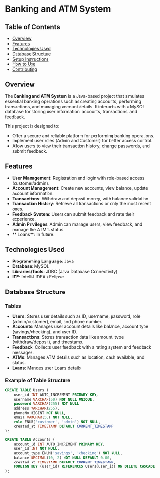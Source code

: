 # Banking and ATM System

## Table of Contents
- [Overview](#overview)
- [Features](#features)
- [Technologies Used](#technologies-used)
- [Database Structure](#database-structure)
- [Setup Instructions](#setup-instructions)
- [How to Use](#how-to-use)
- [Contributing](#contributing)


## Overview
The **Banking and ATM System** is a Java-based project that simulates essential banking operations such as creating accounts, performing transactions, and managing account details. It interacts with a MySQL database for storing user information, accounts, transactions, and feedback.

This project is designed to:
- Offer a secure and reliable platform for performing banking operations.
- Implement user roles (Admin and Customer) for better access control.
- Allow users to view their transaction history, change passwords, and submit feedback.

## Features
- **User Management**: Registration and login with role-based access (customer/admin).
- **Account Management**: Create new accounts, view balance, update account information.
- **Transactions**: Withdraw and deposit money, with balance validation.
- **Transaction History**: Retrieve all transactions or only the most recent ones.
- **Feedback System**: Users can submit feedback and rate their experience.
- **Admin Privileges**: Admin can manage users, view feedback, and manage the ATM's status.
- ** Loans**: In future.

## Technologies Used
- **Programming Language**: Java
- **Database**: MySQL
- **Libraries/Tools**: JDBC (Java Database Connectivity)
- **IDE**: IntelliJ IDEA / Eclipse

## Database Structure
### Tables
- **Users**: Stores user details such as ID, username, password, role (admin/customer), email, and phone number.
- **Accounts**: Manages user account details like balance, account type (savings/checking), and user ID.
- **Transactions**: Stores transaction data like amount, type (withdraw/deposit), and timestamp.
- **Feedback**: Collects user feedback with a rating system and feedback messages.
- **ATMs**: Manages ATM details such as location, cash available, and status.
- **Loans**: Manges user Loans details

### Example of Table Structure
```sql
CREATE TABLE Users (
    user_id INT AUTO_INCREMENT PRIMARY KEY,
    username VARCHAR(50) NOT NULL UNIQUE,
    password VARCHAR(255) NOT NULL,
    address VARCHAR(255),
    phoneNo BIGINT NOT NULL,
    email VARCHAR(50) NOT NULL,
    role ENUM('customer', 'admin') NOT NULL,
    created_at TIMESTAMP DEFAULT CURRENT_TIMESTAMP
);

CREATE TABLE Accounts (
    account_id INT AUTO_INCREMENT PRIMARY KEY,
    user_id INT NOT NULL,
    account_type ENUM('savings', 'checking') NOT NULL,
    balance DECIMAL(10, 2) NOT NULL DEFAULT 0.00,
    created_at TIMESTAMP DEFAULT CURRENT_TIMESTAMP,
    FOREIGN KEY (user_id) REFERENCES Users(user_id) ON DELETE CASCADE
);
